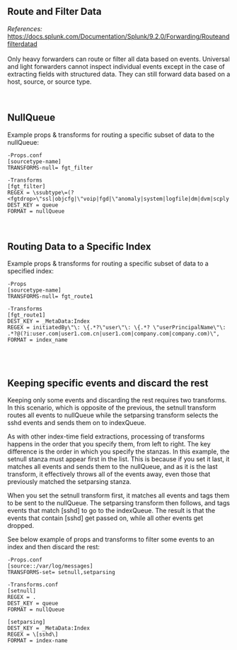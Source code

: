 ## Route and Filter Data <br />
*References:* https://docs.splunk.com/Documentation/Splunk/9.2.0/Forwarding/Routeandfilterdatad 
<br /><br />
Only heavy forwarders can route or filter all data based on events. Universal and light forwarders cannot inspect individual events except in the case of extracting fields with structured data. They can still forward data based on a host, source, or source type.

<br />

## NullQueue

Example props & transforms for routing a specific subset of data to the nullQueue:

````
-Props.conf
[sourcetype-name]
TRANSFORMS-null= fgt_filter
````

````
-Transforms
[fgt_filter]
REGEX = \ssubtype\=(?<fgtdrop>\"ssl|objcfg|\"voip|fgd|\"anomaly|system|logfile|dm|dvm|scply|malware|fazsys|logging|report|logdb)
DEST_KEY = queue
FORMAT = nullQueue
````

<br />

## Routing Data to a Specific Index

Example props & transforms for routing a specific subset of data to a specified index:
````
-Props
[sourcetype-name]
TRANSFORMS-null= fgt_route1
````

````
-Transforms
[fgt_route1]
DEST_KEY = _MetaData:Index
REGEX = initiatedBy\"\: \{.*?\"user\"\: \{.*? \"userPrincipalName\"\: .*?@(?i:user.com|user1.com.cn|user1.com|company.com|company.com)\",
FORMAT = index_name
````
<br /><br />
## Keeping specific events and discard the rest

Keeping only some events and discarding the rest requires two transforms. In this scenario, which is opposite of the previous, the setnull transform routes all events to nullQueue while the setparsing transform selects the sshd events and sends them on to indexQueue.

As with other index-time field extractions, processing of transforms happens in the order that you specify them, from left to right. The key difference is the order in which you specify the stanzas. In this example, the setnull stanza must appear first in the list. This is because if you set it last, it matches all events and sends them to the nullQueue, and as it is the last transform, it effectively throws all of the events away, even those that previously matched the setparsing stanza.

When you set the setnull transform first, it matches all events and tags them to be sent to the nullQueue. The setparsing transform then follows, and tags events that match [sshd] to go to the indexQueue. The result is that the events that contain [sshd] get passed on, while all other events get dropped.

See below example of props and transforms to filter some events to an index and then discard the rest:


`````
-Props.conf
[source::/var/log/messages]
TRANSFORMS-set= setnull,setparsing
`````

````
-Transforms.conf
[setnull]
REGEX = .
DEST_KEY = queue
FORMAT = nullQueue

[setparsing]
DEST_KEY = _MetaData:Index
REGEX = \[sshd\]
FORMAT = index-name
````

<br />
